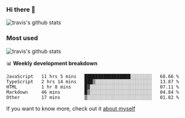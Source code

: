 ### Hi there 👋

<!--
**HondryTravis/HondryTravis** is a ✨ _special_ ✨ repository because its `README.md` (this file) appears on your GitHub profile.

Here are some ideas to get you started:

- 🔭 I’m currently working on ...
- 🌱 I’m currently learning ...
- 👯 I’m looking to collaborate on ...
- 🤔 I’m looking for help with ...
- 💬 Ask me about ...
- 📫 How to reach me: ...
- 😄 Pronouns: ...
- ⚡ Fun fact: ...
-->

![travis's github stats](https://github-readme-stats.vercel.app/api?username=HondryTravis&hide=stars)
### Most used
![travis's github stats](https://github-readme-stats.anuraghazra1.vercel.app/api/top-langs/?username=HondryTravis&layout=compact&hide_title=true)

📊 **Weekly development breakdown**

<!--START_SECTION:waka-->
```text
JavaScript   11 hrs 5 mins   █████████████████░░░░░░░░   68.66 % 
TypeScript   2 hrs 14 mins   ███▒░░░░░░░░░░░░░░░░░░░░░   13.87 % 
HTML         1 hr 8 mins     █▓░░░░░░░░░░░░░░░░░░░░░░░   07.11 % 
Markdown     46 mins         █▒░░░░░░░░░░░░░░░░░░░░░░░   04.84 % 
Other        17 mins         ▒░░░░░░░░░░░░░░░░░░░░░░░░   01.82 % 
```
<!--END_SECTION:waka-->

If you want to know more, check out it [about myself](https://hondrytravis.github.io/)
